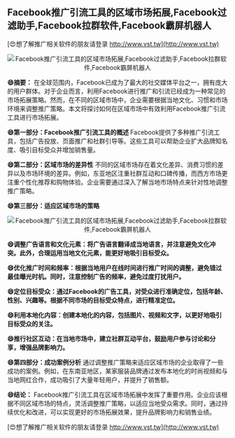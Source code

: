 ## **Facebook推广引流工具的区域市场拓展,Facebook过滤助手,Facebook拉群软件,Facebook霸屏机器人**

[😍想了解推广相关软件的朋友请登录 http://www.vst.tw](http://www.vst.tw)

 <center><img src="https://vst.tw/MP4/tuiguang/png/4.png" alt="Facebook推广引流工具的区域市场拓展,Facebook过滤助手,Facebook拉群软件,Facebook霸屏机器人"></center>

**😄摘要：**
在全球范围内，Facebook已成为了最大的社交媒体平台之一，拥有庞大的用户群体。对于企业而言，利用Facebook进行推广和引流已经成为一种常见的市场拓展策略。然而，在不同的区域市场中，企业需要根据当地文化、习惯和市场环境来调整推广策略。本文将探讨如何在区域市场中有效利用Facebook推广引流工具进行市场拓展。

**😄第一部分：Facebook推广引流工具的概述**
Facebook提供了多种推广引流工具，包括广告投放、页面推广和社群引导等。这些工具可以帮助企业扩大品牌知名度、吸引目标受众并增加销售量。

**😄第二部分：区域市场的差异性**
不同的区域市场存在着文化差异、消费习惯的差异以及市场环境的差异。例如，东亚地区注重社群互动和口碑传播，而西方市场更注重个性化推荐和购物体验。企业需要通过深入了解当地市场特点来针对性地调整推广策略。

**😄第三部分：适应区域市场的策略**

 <center><img src="https://vst.tw/MP4/tuiguang/png/4.png" alt="Facebook推广引流工具的区域市场拓展,Facebook过滤助手,Facebook拉群软件,Facebook霸屏机器人"></center>

**😄调整广告语言和文化元素：将广告语言翻译成当地语言，并注意避免文化冲突。此外，合理运用当地文化元素，能更好地吸引目标受众。**

**😄优化推广时间和频率：根据当地用户在线时间进行推广时间的调整，避免错过最佳曝光时机。同时，注意控制广告的频率，避免过度打扰用户。**

**😄定位目标受众：通过Facebook的广告工具，对受众进行准确定位，包括年龄、性别、兴趣等。根据不同市场的目标受众特点，进行精准定位。**

**😄利用本地化内容：创建本地化的内容，包括图片、视频和文字，以更好地吸引目标受众的关注。**

**😄推行社区互动：在当地市场中，建立社群互动平台，鼓励用户参与讨论和分享，增强品牌影响力。**

**😄第四部分：成功案例分析**
通过调整推广策略来适应区域市场的企业取得了一些成功的案例。例如，在东南亚地区，某家服装品牌通过发布本地化的时尚视频和与当地网红合作，成功吸引了大量年轻用户，并提升了销售额。

**😄结论：**
Facebook推广引流工具在区域市场拓展中发挥了重要作用。企业应该根据不同区域市场的特点，灵活调整推广策略，以适应当地受众需求。同时，通过持续优化和改进，可以实现更好的市场拓展效果，提升品牌影响力和销售业绩。

[😍想了解推广相关软件的朋友请登录 http://www.vst.tw](http://www.vst.tw)



